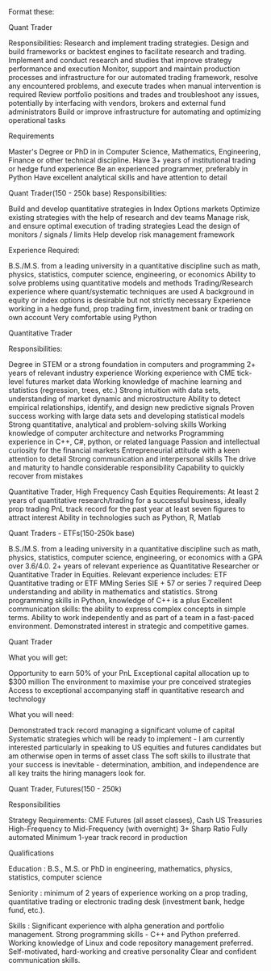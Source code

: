 Format these:

Quant Trader

Responsibilities:
Research and implement trading strategies. 
Design and build frameworks or backtest engines to facilitate research and trading.
Implement and conduct research and studies that improve strategy performance and execution
Monitor, support and maintain production processes and infrastructure for our automated trading framework, resolve any encountered problems, and execute trades when manual intervention is required
Review portfolio positions and trades and troubleshoot any issues, potentially by interfacing with vendors, brokers and external fund administrators
Build or improve infrastructure for automating and optimizing operational tasks


Requirements

Master's Degree or PhD in in Computer Science, Mathematics, Engineering, Finance or other technical discipline.
Have 3+ years of institutional trading or hedge fund experience
Be an experienced programmer, preferably in Python
Have excellent analytical skills and have attention to detail


Quant Trader(150 - 250k base)
Responsibilities:

Build and develop quantitative strategies in Index Options markets
Optimize existing strategies with the help of research and dev teams
Manage risk, and ensure optimal execution of trading strategies
Lead the design of monitors / signals / limits
Help develop risk management framework


Experience Required:

B.S./M.S. from a leading university in a quantitative discipline such as math, physics, statistics, computer science, engineering, or economics
Ability to solve problems using quantitative models and methods
Trading/Research experience where quant/systematic techniques are used
A background in equity or index options is desirable but not strictly necessary
Experience working in a hedge fund, prop trading firm, investment bank or trading on own account
Very comfortable using Python

Quantitative Trader

Responsibilities:


Degree in STEM or a strong foundation in computers and programming
2+ years of relevant industry experience
Working experience with CME tick-level futures market data
Working knowledge of machine learning and statistics (regression, trees, etc.)
Strong intuition with data sets, understanding of market dynamic and microstructure
Ability to detect empirical relationships, identify, and design new predictive signals
Proven success working with large data sets and developing statistical models
Strong quantitative, analytical and problem-solving skills
Working knowledge of computer architecture and networks
Programming experience in C++, C#, python, or related language
Passion and intellectual curiosity for the financial markets
Entrepreneurial attitude with a keen attention to detail
Strong communication and interpersonal skills
The drive and maturity to handle considerable responsibility
Capability to quickly recover from mistakes


Quantitative Trader, High Frequency Cash Equities
Requirements:
At least 2 years of quantitative research/trading for a successful business, ideally prop trading
PnL track record for the past year at least seven figures to attract interest
Ability in technologies such as Python, R, Matlab


Quant Traders - ETFs(150-250k base)

 B.S./M.S. from a leading university in a quantitative discipline such as math, physics, statistics, computer science, engineering, or economics with a GPA over 3.6/4.0. 
 2+ years of relevant experience as Quantitative Researcher or Quantitative Trader in Equities. 
 Relevant experience includes: ETF Quantitative trading or ETF MMing 
 Series SIE + 57 or series 7 required 
 Deep understanding and ability in mathematics and statistics. 
 Strong programming skills in Python, knowledge of C++ is a plus 
 Excellent communication skills: the ability to express complex concepts in simple terms. 
 Ability to work independently and as part of a team in a fast-paced environment. 
 Demonstrated interest in strategic and competitive games. 


Quant Trader

What you will get:


Opportunity to earn 50% of your PnL
Exceptional capital allocation up to $300 million
The environment to maximise your pre conceived strategies
Access to exceptional accompanying staff in quantitative research and technology


What you will need:


Demonstrated track record managing a significant volume of capital
Systematic strategies which will be ready to implement - I am currently interested particularly in speaking to US equities and futures candidates but am otherwise open in terms of asset class
The soft skills to illustrate that your success is inevitable - determination, ambition, and independence are all key traits the hiring managers look for.

Quant Trader, Futures(150 - 250k)

Responsibilities

Strategy Requirements:
 CME Futures (all asset classes), Cash US Treasuries 
 High-Frequency to Mid-Frequency (with overnight) 
 3+ Sharp Ratio 
 Fully automated 
 Minimum 1-year track record in production 

Qualifications

 Education  : B.S., M.S. or PhD in engineering, mathematics, physics, statistics, computer science

 Seniority  : minimum of 2 years of experience working on a prop trading, quantitative trading or electronic trading desk (investment bank, hedge fund, etc.).

 Skills  :
 Significant experience with alpha generation and portfolio management. 
 Strong programming skills - C++ and Python preferred. 
 Working knowledge of Linux and code repository management preferred. 
 Self-motivated, hard-working and creative personality 
 Clear and confident communication skills. 
